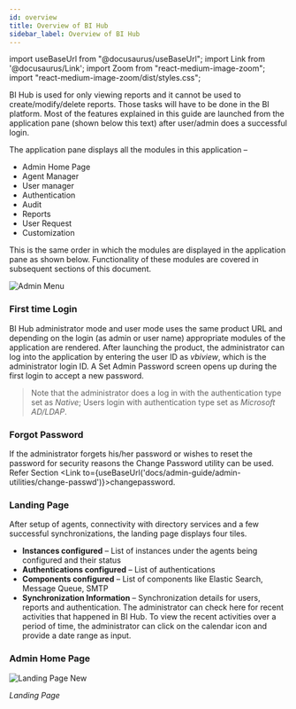 ```yaml
---
id: overview
title: Overview of BI Hub
sidebar_label: Overview of BI Hub
---
```


import useBaseUrl from "@docusaurus/useBaseUrl";
import Link from '@docusaurus/Link';
import Zoom from "react-medium-image-zoom";
import "react-medium-image-zoom/dist/styles.css";

BI Hub is used for only viewing reports and it cannot be used to create/modify/delete reports. Those tasks will have to be done in the BI platform. Most of the features explained in this guide are launched from the application pane (shown below this text) after user/admin does a successful login.

The application pane displays all the modules in this application – 

- <Link to={useBaseUrl('#admin-home-page')}>Admin Home Page</Link>
- <Link to={useBaseUrl('docs/admin-guide/admin-functions/integrate-bihub-platform-msad/edit-agent-instance')}>Agent Manager</Link>
- User manager
- Authentication
- Audit
- Reports
- User Request
- Customization

This is the same order in which the modules are displayed in the application pane as shown below. Functionality of these modules are covered in subsequent sections of this document.

<div style={{textAlign: 'center'}}>
  <Zoom>
<img alt="Admin Menu" src={useBaseUrl('/doc-images/admin-guide/overview/admin-menu.png')}/>
  </Zoom>
</div>

### First time Login

BI Hub administrator mode and user mode uses the same product URL and depending on the 
login (as admin or user name) appropriate modules of the application are rendered. After launching the 
product, the administrator can log into the application by entering the user ID as *vbiview*, which is the administrator login ID. A Set Admin Password screen opens up during the first login to accept a new password.
>Note that the administrator does a log in with the authentication type set as *Native*; 
Users login with authentication type set as *Microsoft AD/LDAP*.

### Forgot Password

If the administrator forgets his/her password or wishes to reset the password for security reasons 
the Change Password utility can be used. Refer Section <Link to={useBaseUrl('docs/admin-guide/admin-utilities/change-passwd')}>changepassword</Link>. 

### Landing Page

After setup of agents, connectivity with directory services and a few successful synchronizations, the landing page displays four tiles.

- **Instances configured** – List of instances under the agents being configured and their status
- **Authentications configured** – List of authentications 
- **Components configured** – List of components like Elastic Search, Message Queue, SMTP
- **Synchronization Information** – Synchronization details for users, reports and authentication. The administrator can check here for recent activities that happened in BI Hub. To view the recent activities over a period of time, the administrator can click on the calendar icon and provide a date range as input.

### Admin Home Page

<div style={{textAlign: 'center'}}>
  <Zoom>
<img alt="Landing Page New" src={useBaseUrl('/doc-images/admin-guide/overview/langing-page-new.png')}/>
  </Zoom>
</div>

*Landing Page*